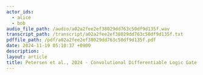 ```yaml
---
actor_ids:
  - alice
  - bob
audio_file_path: /audio/a02a2fee2ef38029dd763c50df9d135f.wav
transcript_path: /transcript/a02a2fee2ef38029dd763c50df9d135f.txt
pdffile_path: /pdf/a02a2fee2ef38029dd763c50df9d135f.pdf
date: 2024-11-19 05:10:37 +0900
description: .
layout: article
title: Petersen et al., 2024 - Convolutional Differentiable Logic Gate Networks_JP
---
```


